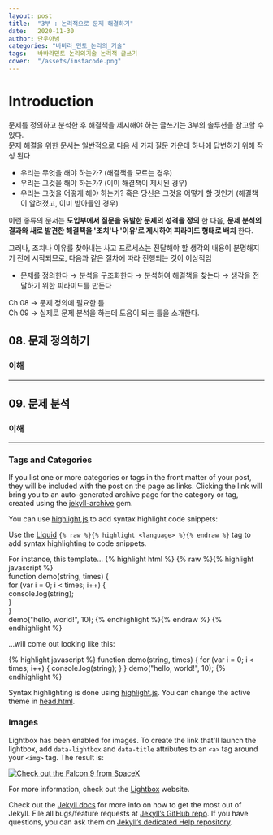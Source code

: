 ```yaml
---
layout: post
title:  "3부 : 논리적으로 문제 해결하기"
date:   2020-11-30
author: 단우아범
categories: "바바라_민토_논리의_기술"
tags:	바바라민토 논리의기술 논리적 글쓰기
cover:  "/assets/instacode.png"
---
```


# Introduction
문제를 정의하고 분석한 후 해결책을 제시해야 하는 글쓰기는 3부의 솔루션을 참고할 수 있다.  
문제 해결을 위한 문서는 일반적으로 다음 세 가지 질문 가운데 하나에 답변하기 위해 작성 된다
 - 우리는 무엇을 해야 하는가? (해결책을 모르는 경우)
 - 우리는 그것을 해야 하는가? (이미 해결책이 제시된 경우)
 - 우리는 그것을 어떻게 해야 하는가? 혹은 당신은 그것을 어떻게 할 것인가 (해결책이 알려졌고, 이미 받아들인 경우)

이런 종류의 문서는 __도입부에서 질문을 유발한 문제의 성격을 정의__ 한 다음, __문제 분석의 결과와 새로 발견한 해결책을 '조치'나 '이유'로 제시하여 피라미드 형태로 배치__ 한다.  

그러나, 조치나 이유를 찾아내는 사고 프로세스는 전달해야 할 생각의 내용이 분명해지기 전에 시작되므로, 다음과 같은 절차에 따라 진행되는 것이 이상적임
 - 문제를 정의한다 → 분석을 구조화한다 → 분석하여 해결책을 찾는다 → 생각을 전달하기 위한 피라미드를 만든다

Ch 08 → 문제 정의에 필요한 틀  
Ch 09 → 실제로 문제 분석을 하는데 도움이 되는 틀을 소개한다.


## 08. 문제 정의하기

### 이해

---

## 09. 문제 분석 

### 이해

---

### Tags and Categories

If you list one or more categories or tags in the front matter of your post, they will be included with the post on the page as links. Clicking the link will bring you to an auto-generated archive page for the category or tag, created using the [jekyll-archive][jekyll-archive] gem.

You can use [highlight.js][highlight] to add syntax highlight code snippets:

Use the [Liquid][liquid] `{% raw %}{% highlight <language> %}{% endraw %}` tag to add syntax highlighting to code snippets.

For instance, this template...
{% highlight html %}
{% raw %}{% highlight javascript %}    
function demo(string, times) {    
  for (var i = 0; i < times; i++) {    
    console.log(string);    
  }    
}    
demo("hello, world!", 10);
{% endhighlight %}{% endraw %}
{% endhighlight %}

...will come out looking like this:

{% highlight javascript %}
function demo(string, times) {
  for (var i = 0; i < times; i++) {
    console.log(string);
  }
}
demo("hello, world!", 10);
{% endhighlight %}

Syntax highlighting is done using [highlight.js][highlight]. You can change the active theme in [head.html](https://github.com/bencentra/centrarium/blob/2dcd73d09e104c3798202b0e14c1db9fa6e77bc7/_includes/head.html#L15).

### Images

Lightbox has been enabled for images. To create the link that'll launch the lightbox, add <code>data-lightbox</code> and <code>data-title</code> attributes to an <code>&lt;a&gt;</code> tag around your <code>&lt;img&gt;</code> tag. The result is:

<a href="//bencentra.com/assets/images/falcon9_large.jpg" data-lightbox="falcon9-large" data-title="Check out the Falcon 9 from SpaceX">
  <img src="//bencentra.com/assets/images/falcon9_small.jpg" title="Check out the Falcon 9 from SpaceX">
</a>

For more information, check out the [Lightbox][lightbox] website.

Check out the [Jekyll docs][jekyll] for more info on how to get the most out of Jekyll. File all bugs/feature requests at [Jekyll’s GitHub repo][jekyll-gh]. If you have questions, you can ask them on [Jekyll’s dedicated Help repository][jekyll-help].

[jekyll]:      http://jekyllrb.com
[jekyll-gh]:   https://github.com/jekyll/jekyll
[jekyll-help]: https://github.com/jekyll/jekyll-help
[highlight]:   https://highlightjs.org/
[lightbox]:    http://lokeshdhakar.com/projects/lightbox2/
[jekyll-archive]: https://github.com/jekyll/jekyll-archives
[liquid]: https://github.com/Shopify/liquid/wiki/Liquid-for-Designers
